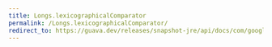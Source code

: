 ```yaml
---
title: Longs.lexicographicalComparator
permalink: /Longs.lexicographicalComparator/
redirect_to: https://guava.dev/releases/snapshot-jre/api/docs/com/google/common/primitives/Longs.html#lexicographicalComparator--
---
```

